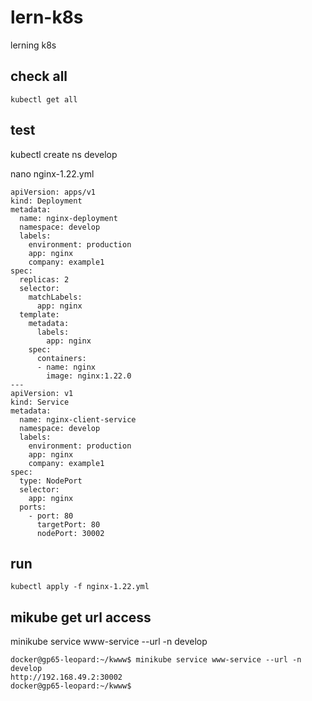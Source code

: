 # lern-k8s
lerning k8s

## check all 

````
kubectl get all
````
## test 

kubectl create ns develop

nano nginx-1.22.yml

````
apiVersion: apps/v1
kind: Deployment
metadata:
  name: nginx-deployment
  namespace: develop
  labels:
    environment: production
    app: nginx
    company: example1
spec:
  replicas: 2
  selector:
    matchLabels:
      app: nginx
  template:
    metadata:
      labels:
        app: nginx
    spec:
      containers:
      - name: nginx
        image: nginx:1.22.0
---
apiVersion: v1
kind: Service
metadata:
  name: nginx-client-service
  namespace: develop
  labels:
    environment: production
    app: nginx
    company: example1
spec:
  type: NodePort
  selector:
    app: nginx
  ports:
    - port: 80
      targetPort: 80
      nodePort: 30002
````

## run 

````
kubectl apply -f nginx-1.22.yml
````

## mikube get url access

minikube service www-service --url -n develop

````
docker@gp65-leopard:~/kwww$ minikube service www-service --url -n develop
http://192.168.49.2:30002
docker@gp65-leopard:~/kwww$
````


